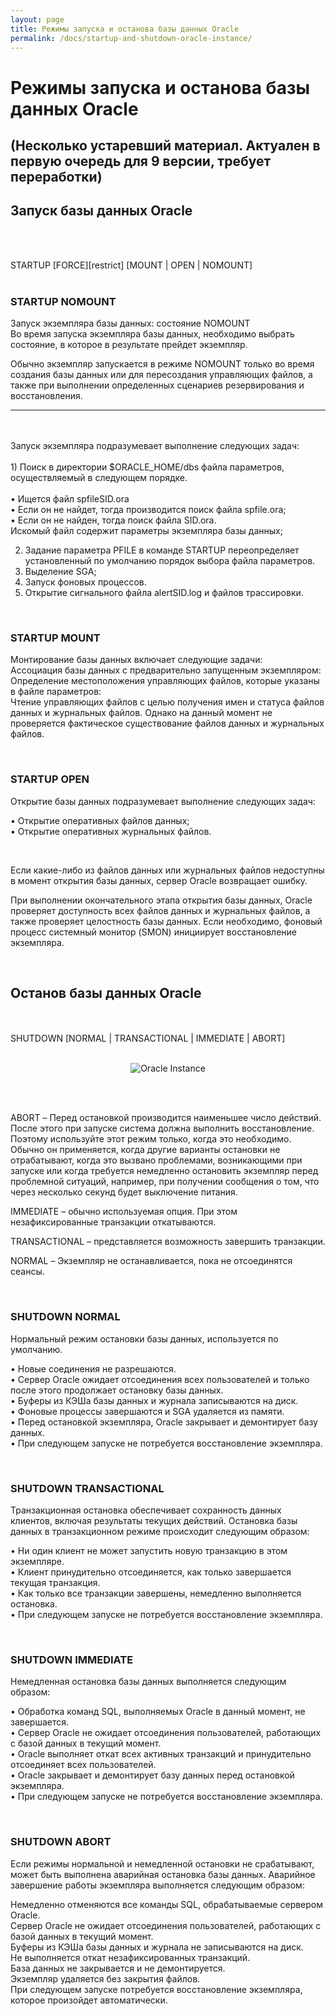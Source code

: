 ```yaml
---
layout: page
title: Режимы запуска и останова базы данных Oracle
permalink: /docs/startup-and-shutdown-oracle-instance/
---
```


# Режимы запуска и останова базы данных Oracle

## (Несколько устаревший материал. Актуален в первую очередь для 9 версии, требует переработки)

<h2>Запуск базы данных Oracle</h2>

<br/><br/>

STARTUP [FORCE][restrict] [MOUNT | OPEN | NOMOUNT]
<br/><br/>

<h3>STARTUP NOMOUNT</h3>

Запуск экземпляра базы данных: состояние NOMOUNT<br/>
Во время запуска экземпляра базы данных, необходимо выбрать состояние, в которое в результате прейдет экземпляр.<br/>

Обычно экземпляр запускается в режиме NOMOUNT только во время создания базы данных или для пересоздания управляющих файлов, а также при выполнении определенных сценариев резервирования и восстановления.

---

<br/>
<br/>
Запуск экземпляра подразумевает выполнение следующих задач:
<br/><br/>
1) Поиск в директории $ORACLE_HOME/dbs файла параметров, осуществляемый в следующем порядке.
<br/><br/>
• Ищется файл spfileSID.ora<br/>
• Если он не найдет, тогда производится поиск файла spfile.ora;<br/>
• Если он не найден, тогда поиск файла SID.ora.<br/>
Искомый файл содержит параметры экземпляра базы данных;
<br/>

2. Задание параметра PFILE в команде STARTUP переопределяет установленный по умолчанию порядок выбора файла параметров.<br/>
3. Выделение SGA;<br/>
4. Запуск фоновых процессов.<br/>
5. Открытие сигнального файла alertSID.log и файлов трассировки. <br/>

<br/>

<h3>STARTUP MOUNT</h3>

Монтирование базы данных включает следующие задачи:<br/>
Ассоциация базы данных с предварительно запущенным экземпляром:<br/>
Определение местоположения управляющих файлов, которые указаны в файле параметров:<br/>
Чтение управляющих файлов с целью получения имен и статуса файлов данных и журнальных файлов. Однако на данный момент не проверяется фактическое существование файлов данных и журнальных файлов.

<br/>

<h3>STARTUP OPEN</h3>

Открытие базы данных подразумевает выполнение следующих задач:

• Открытие оперативных файлов данных;<br/>
• Открытие оперативных журнальных файлов.<br/>

<br/>

Если какие-либо из файлов данных или журнальных файлов недоступны в момент открытия базы данных, сервер Oracle возвращает ошибку.

При выполнении окончательного этапа открытия базы данных, Oracle проверяет доступность всех файлов данных и журнальных файлов, а также проверяет целостность базы данных. Если необходимо, фоновый процесс системный монитор (SMON) инициирует восстановление экземпляра.

<br/>

<h2>Останов базы данных Oracle</h2>

<br/><br/>
SHUTDOWN [NORMAL | TRANSACTIONAL | IMMEDIATE | ABORT]
<br/><br/>

<div align="center">

<img src="http://img.oradba.net/architecture/shutdown.jpg" border="0" alt="Oracle Instance"><br/>

</div>

<br/><br/>

ABORT – Перед остановкой производится наименьшее число действий. После этого при запуске система должна выполнить восстановление. Поэтому используйте этот режим только, когда это необходимо. Обычно он применяется, когда другие варианты остановки не отрабатывают, когда это вызвано проблемами, возникающими при запуске или когда требуется немедленно остановить экземпляр перед проблемной ситуаций, например, при получении сообщения о том, что через несколько секунд будет выключение питания.<br/>

IMMEDIATE – обычно используемая опция. При этом незафиксированные транзакции откатываются.<br/>

TRANSACTIONAL – представляется возможность завершить транзакции.<br/>

NORMAL – Экземпляр не останавливается, пока не отсоединятся сеансы. <br/>

<br/>
<h3>SHUTDOWN NORMAL</h3>

Нормальный режим остановки базы данных, используется по умолчанию.

• Новые соединения не разрешаются.<br/>
• Сервер Oracle ожидает отсоединения всех пользователей и только после этого продолжает остановку базы данных.<br/>
• Буферы из КЭШа базы данных и журнала записываются на диск.<br/>
• Фоновые процессы завершаются и SGA удаляется из памяти.<br/>
• Перед остановкой экземпляра, Oracle закрывает и демонтирует базу данных.<br/>
• При следующем запуске не потребуется восстановление экземпляра. <br/>

<br/>

<h3>SHUTDOWN TRANSACTIONAL</h3>

Транзакционная остановка обеспечивает сохранность данных клиентов, включая результаты текущих действий. Остановка базы данных в транзакционном режиме происходит следующим образом:

• Ни один клиент не может запустить новую транзакцию в этом экземпляре.<br/>
• Клиент принудительно отсоединяется, как только завершается текущая транзакция.<br/>
• Как только все транзакции завершены, немедленно выполняется остановка.<br/>
• При следующем запуске не потребуется восстановление экземпляра. <br/>

<br/>

<h3>SHUTDOWN IMMEDIATE</h3>

Немедленная остановка базы данных выполняется следующим образом:

• Обработка команд SQL, выполняемых Oracle в данный момент, не завершается.<br/>
• Сервер Oracle не ожидает отсоединения пользователей, работающих с базой данных в текущий момент.<br/>
• Oracle выполняет откат всех активных транзакций и принудительно отсоединяет всех пользователей.<br/>
• Oracle закрывает и демонтирует базу данных перед остановкой экземпляра.<br/>
• При следующем запуске не потребуется восстановление экземпляра. <br/>

<br/>

### SHUTDOWN ABORT

Если режимы нормальной и немедленной остановки не срабатывают, может быть выполнена аварийная остановка базы данных. Аварийное завершение работы экземпляра выполняется следующим образом:

Немедленно отменяются все команды SQL, обрабатываемые сервером Oracle.<br/>
Сервер Oracle не ожидает отсоединения пользователей, работающих с базой данных в текущий момент.<br/>
Буферы из КЭШа базы данных и журнала не записываются на диск.<br/>
Не выполняется откат незафиксированных транзакций.<br/>
База данных не закрывается и не демонтируется.<br/>
Экземпляр удаляется без закрытия файлов.<br/>
При следующем запуске потребуется восстановление экземпляра, которое произойдет автоматически. <br/>
